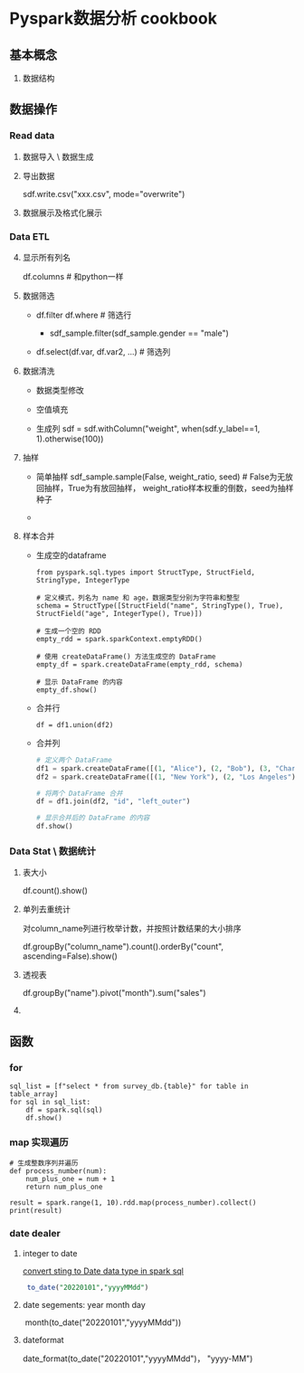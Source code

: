 # Pyspark数据分析 cookbook

## 基本概念
1. 数据结构

## 数据操作

### Read data

1. 数据导入 \ 数据生成

2. 导出数据

   sdf.write.csv("xxx.csv", mode="overwrite")

3. 数据展示及格式化展示

### Data ETL

4. 显示所有列名

   df.columns # 和python一样

5. 数据筛选

   - df.filter df.where              # 筛选行
     - sdf_sample.filter(sdf_sample.gender == "male")

   - df.select(df.var, df.var2, ...) # 筛选列

5. 数据清洗

   - 数据类型修改

   - 空值填充

   - 生成列  sdf = sdf.withColumn("weight", when(sdf.y_label==1, 1).otherwise(100))


6. 抽样

   - 简单抽样 sdf_sample.sample(False, weight_ratio, seed) # False为无放回抽样，True为有放回抽样， weight_ratio样本权重的倒数，seed为抽样种子

   - 

7. 样本合并

   - 生成空的dataframe

     ```
     from pyspark.sql.types import StructType, StructField, StringType, IntegerType
     
     # 定义模式，列名为 name 和 age，数据类型分别为字符串和整型
     schema = StructType([StructField("name", StringType(), True), StructField("age", IntegerType(), True)])
     
     # 生成一个空的 RDD
     empty_rdd = spark.sparkContext.emptyRDD()
     
     # 使用 createDataFrame() 方法生成空的 DataFrame
     empty_df = spark.createDataFrame(empty_rdd, schema)
     
     # 显示 DataFrame 的内容
     empty_df.show()
     ```

     

   - 合并行

     `df = df1.union(df2)`

   - 合并列

     ```python
     # 定义两个 DataFrame
     df1 = spark.createDataFrame([(1, "Alice"), (2, "Bob"), (3, "Charlie")], ["id", "name"])
     df2 = spark.createDataFrame([(1, "New York"), (2, "Los Angeles"), (4, "Chicago")], ["id", "city"])
     
     # 将两个 DataFrame 合并
     df = df1.join(df2, "id", "left_outer")
     
     # 显示合并后的 DataFrame 的内容
     df.show()
     ```

     

### Data Stat \ 数据统计

1. 表大小

   df.count().show()

2. 单列去重统计

   对column_name列进行枚举计数，并按照计数结果的大小排序

   df.groupBy("column_name").count().orderBy("count", ascending=False).show()

3. 透视表

   df.groupBy("name").pivot("month").sum("sales")

4. 

## 函数

### for

```
sql_list = [f"select * from survey_db.{table}" for table in table_array]
for sql in sql_list:
    df = spark.sql(sql)
    df.show()
```

### map 实现遍历

```pyspark
# 生成整数序列并遍历
def process_number(num):
    num_plus_one = num + 1
    return num_plus_one

result = spark.range(1, 10).rdd.map(process_number).collect()
print(result)
```



### date dealer

1. integer to date

   [convert sting to Date data type in spark sql](https://learn.microsoft.com/en-us/answers/questions/509162/convert-sting-to-date-data-type-in-spark-sql.html)

   ```sql
    to_date("20220101","yyyyMMdd")
   ```

2. date segements: year month day

   ​	month(to_date("20220101","yyyyMMdd"))

3. dateformat

   date_format(to_date("20220101","yyyyMMdd")， "yyyy-MM")
